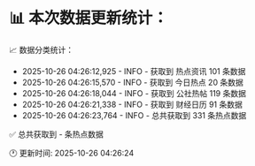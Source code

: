 📊 本次数据更新统计：
==========================

📈 数据分类统计：
- 2025-10-26 04:26:12,925 - INFO - 获取到 热点资讯 101 条数据
- 2025-10-26 04:26:15,570 - INFO - 获取到 今日热点 20 条数据
- 2025-10-26 04:26:18,044 - INFO - 获取到 公社热帖 119 条数据
- 2025-10-26 04:26:21,338 - INFO - 获取到 财经日历 91 条数据
- 2025-10-26 04:26:23,764 - INFO - 总共获取到 331 条热点数据

✅ 总共获取到 - 条热点数据

🕐 更新时间: 2025-10-26 04:26:24
